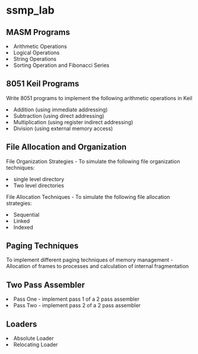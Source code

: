 # ssmp_lab

<h2>MASM Programs</h2>
<p>
<li>Arithmetic Operations</li>
<li>Logical Operations</li>
<li>String Operations</li>
<li>Sorting Operation and Fibonacci Series</li></p>

<h2>8051 Keil Programs</h2>
<p>Write 8051 programs to implement the following arithmetic operations in Keil</p>
<p>
<li>Addition (using immediate addressing)</li>
<li>Subtraction (using direct addressing)</li>
<li>Multiplication (using register indirect addressing)</li>
<li>Division (using external memory access)</li>
</p>

<h2>File Allocation and Organization</h2>
<p>File Organization Strategies - To simulate the following file organization techniques:
<li>single level directory</li>
<li>Two level directories</li><p>
<p>File Allocation Techniques - To simulate the following file allocation strategies:
<li>Sequential</li>
<li>Linked</li>
<li>Indexed</li></p>

<h2>Paging Techniques</h2>
<p>To implement different paging techniques of memory management - Allocation of frames to processes and calculation of internal fragmentation</p>

<h2>Two Pass Assembler</h2>
<p><li>Pass One - implement pass 1 of a 2 pass assembler</li>
<li>Pass Two - implement pass 2 of a 2 pass assembler</li></p>

<h2>Loaders</h2>
<p><li>Absolute Loader</li>
<li>Relocating Loader</li></p>


